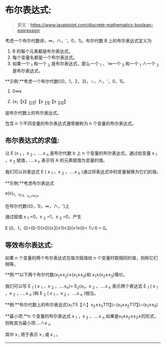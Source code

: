 # 布尔表达式:

> 原文：<https://www.javatpoint.com/discrete-mathematics-boolean-expression>

考虑一个布尔代数(B，∞，∧，'，0，1)。布尔代数 B 上的布尔表达式定义为

1.  B 的每个元素都是布尔表达式。
2.  每个变量名都是一个布尔表达式。
3.  如果一个 <sub>1</sub> 和一个 <sub>2</sub> 是布尔表达式，那么一个 <sub>1</sub> 、‘∞一个 <sub>2</sub> 和一个 <sub>1</sub> ∧一个 <sub>2</sub> 是布尔表达式。

**示例:**考虑一个布尔代数({0，1，2，3}，∩，∧，'，0，1)。

1.  0∞x

3.  (x<sub>1</sub>【x】<sub>【2】</sub>)【x<sub>【1】</sub>【x<sub>【3】</sub>】

是布尔代数上的布尔表达式。

包含 n 个不同变量的布尔表达式通常被称为 n 个变量的布尔表达式。

## 布尔表达式的求值:

让 E (x <sub>1</sub> ，x <sub>2</sub> ，....x <sub>n</sub> 是布尔代数 b 上 n 个变量的布尔表达式。通过给变量 x <sub>1</sub> ，x <sub>2</sub> 赋值，....x <sub>n</sub> 表示将 A 的元素赋值为变量的值。

我们可以对表达式 E ( x <sub>1</sub> ，x <sub>2</sub> ，....x <sub>n</sub> )通过将表达式中的变量替换为它们的值。

**示例:**考虑布尔表达式

e(x)<sub>1、x<sub>T3、x<sub>3</sub>=(x)<sub>1</sub>x</sub></sub>

在布尔代数({0，1}，∞，∧，')上

通过赋值 x <sub>1</sub> =0，x <sub>2</sub> =1，x <sub>3</sub> =0，产生

E (0，1，0)=(0-1)(≥0)(≥2)≥1)≥3)(≥1≥0)= 1∨0 = 0。

## 等效布尔表达式:

如果 n 个变量的两个布尔表达式在每次赋值给 n 个变量时取相同的值，则称它们相等。

**例:**以下两个布尔代数(x<sub>1</sub>∧x<sub>2</sub>)∨(x<sub>1</sub>∧x<sub>3</sub>)和 x<sub>1</sub>∧(x<sub>2</sub>∧x<sub>3</sub>)等价。

我们可以写 E <sub>1</sub> ( x <sub>1</sub> ，x <sub>2</sub> ，....x<sub>n</sub>)= E<sub>2</sub>(x<sub>1</sub>，x <sub>2</sub> ，....x <sub>n</sub> 表示两个表达式 E <sub>1</sub> ( x <sub>1</sub> ，x <sub>2</sub> ，....x <sub>n</sub> )和 E <sub>2</sub> ( x <sub>1</sub> ，x <sub>2</sub> ，....x <sub>n</sub> )相当。

**例:**布尔代数上的布尔表达式(x<sub>1</sub>T5【∧】x<sub>2</sub>∧x<sub>3</sub>T11】)∩(x<sub>1</sub>∧x<sub>2</sub>T17】)∩(x<sub>1</sub>∧x<sub>3</sub>)

**最小项:**n 个变量的布尔表达式 x <sub>1</sub> ，x <sub>2</sub> ，....x <sub>n</sub> 如果是x<sub>1</sub>∧x<sub>2</sub>∧x<sub>3</sub>∧的形式，则称其为最小项....∧x <sub>n</sub>

其中 x <sub>i</sub> 用于表示 x <sub>i</sub> 或 x <sub>i</sub> 。

* * *